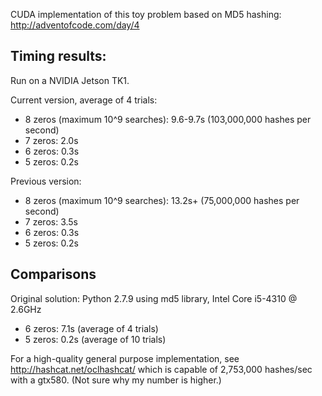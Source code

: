 CUDA implementation of this toy problem based on MD5 hashing: http://adventofcode.com/day/4

## Timing results:

Run on a NVIDIA Jetson TK1.

Current version, average of 4 trials:
  * 8 zeros (maximum 10^9 searches): 9.6-9.7s (103,000,000 hashes per second)
  * 7 zeros: 2.0s
  * 6 zeros: 0.3s
  * 5 zeros: 0.2s

Previous version: 
  * 8 zeros (maximum 10^9 searches): 13.2s+ (75,000,000 hashes per second)
  * 7 zeros: 3.5s
  * 6 zeros: 0.3s
  * 5 zeros: 0.2s
 
## Comparisons

Original solution: Python 2.7.9 using md5 library, Intel Core i5-4310 @ 2.6GHz
  * 6 zeros: 7.1s (average of 4 trials)
  * 5 zeros: 0.2s (average of 10 trials)

For a high-quality general purpose implementation, see http://hashcat.net/oclhashcat/ which is capable of 2,753,000 hashes/sec with a gtx580.  (Not sure why my number is higher.)

  
